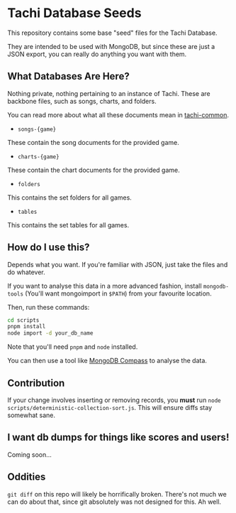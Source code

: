 # Tachi Database Seeds

This repository contains some base "seed" files for the Tachi Database.

They are intended to be used with MongoDB, but since these are just a JSON export, you can
really do anything you want with them.

## What Databases Are Here?

Nothing private, nothing pertaining to an instance of Tachi. These are backbone files, such
as songs, charts, and folders.

You can read more about what all these documents mean in [tachi-common](https://github.com/TeamNewGuys/tachi-common).

- `songs-{game}`

These contain the song documents for the provided game.

- `charts-{game}`

These contain the chart documents for the provided game.

- `folders`

This contains the set folders for all games.

- `tables`

This contains the set tables for all games.

## How do I use this?

Depends what you want. If you're familiar with JSON, just
take the files and do whatever.

If you want to analyse this data in a more advanced fashion,
install `mongodb-tools` (You'll want mongoimport in `$PATH`) from your favourite location.

Then, run these commands:
```sh
cd scripts
pnpm install
node import -d your_db_name
```

Note that you'll need `pnpm` and `node` installed.

You can then use a tool like [MongoDB Compass](https://www.mongodb.com/products/compass) to analyse the data.

## Contribution

If your change involves inserting or removing records, you **must** run `node scripts/deterministic-collection-sort.js`.
This will ensure diffs stay somewhat sane.

## I want db dumps for things like scores and users!

Coming soon...

## Oddities

`git diff` on this repo will likely be horrifically broken. There's not much we can do
about that, since git absolutely was not designed for this. Ah well.

